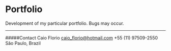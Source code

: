 # Portfolio
Development of my particular portfolio.
Bugs may occur.

---

#####Contact
Caio Florio
caio_florio@hotmail.com
+55 (11) 97509-2550
São Paulo, Brazil
